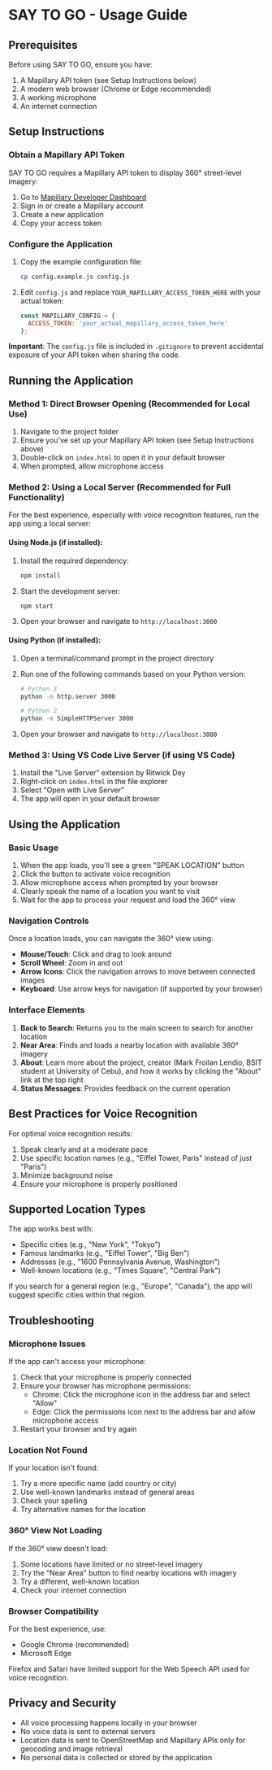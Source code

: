 # SAY TO GO - Usage Guide

## Prerequisites

Before using SAY TO GO, ensure you have:

1. A Mapillary API token (see Setup Instructions below)
2. A modern web browser (Chrome or Edge recommended)
3. A working microphone
4. An internet connection

## Setup Instructions

### Obtain a Mapillary API Token

SAY TO GO requires a Mapillary API token to display 360° street-level imagery:

1. Go to [Mapillary Developer Dashboard](https://www.mapillary.com/dashboard/developers)
2. Sign in or create a Mapillary account
3. Create a new application
4. Copy your access token

### Configure the Application

1. Copy the example configuration file:
   ```bash
   cp config.example.js config.js
   ```
   
2. Edit `config.js` and replace `YOUR_MAPILLARY_ACCESS_TOKEN_HERE` with your actual token:
   ```javascript
   const MAPILLARY_CONFIG = {
     ACCESS_TOKEN: 'your_actual_mapillary_access_token_here'
   };
   ```

**Important**: The `config.js` file is included in `.gitignore` to prevent accidental exposure of your API token when sharing the code.

## Running the Application

### Method 1: Direct Browser Opening (Recommended for Local Use)

1. Navigate to the project folder
2. Ensure you've set up your Mapillary API token (see Setup Instructions above)
3. Double-click on `index.html` to open it in your default browser
4. When prompted, allow microphone access

### Method 2: Using a Local Server (Recommended for Full Functionality)

For the best experience, especially with voice recognition features, run the app using a local server:

#### Using Node.js (if installed):

1. Install the required dependency:
   ```bash
   npm install
   ```

2. Start the development server:
   ```bash
   npm start
   ```

3. Open your browser and navigate to `http://localhost:3000`

#### Using Python (if installed):

1. Open a terminal/command prompt in the project directory
2. Run one of the following commands based on your Python version:
   ```bash
   # Python 3
   python -m http.server 3000
   
   # Python 2
   python -m SimpleHTTPServer 3000
   ```

3. Open your browser and navigate to `http://localhost:3000`

### Method 3: Using VS Code Live Server (if using VS Code)

1. Install the "Live Server" extension by Ritwick Dey
2. Right-click on `index.html` in the file explorer
3. Select "Open with Live Server"
4. The app will open in your default browser

## Using the Application

### Basic Usage

1. When the app loads, you'll see a green "SPEAK LOCATION" button
2. Click the button to activate voice recognition
3. Allow microphone access when prompted by your browser
4. Clearly speak the name of a location you want to visit
5. Wait for the app to process your request and load the 360° view

### Navigation Controls

Once a location loads, you can navigate the 360° view using:

- **Mouse/Touch**: Click and drag to look around
- **Scroll Wheel**: Zoom in and out
- **Arrow Icons**: Click the navigation arrows to move between connected images
- **Keyboard**: Use arrow keys for navigation (if supported by your browser)

### Interface Elements

1. **Back to Search**: Returns you to the main screen to search for another location
2. **Near Area**: Finds and loads a nearby location with available 360° imagery
3. **About**: Learn more about the project, creator (Mark Froilan Lendio, BSIT student at University of Cebu), and how it works by clicking the "About" link at the top right
4. **Status Messages**: Provides feedback on the current operation

## Best Practices for Voice Recognition

For optimal voice recognition results:

1. Speak clearly and at a moderate pace
2. Use specific location names (e.g., "Eiffel Tower, Paris" instead of just "Paris")
3. Minimize background noise
4. Ensure your microphone is properly positioned

## Supported Location Types

The app works best with:

- Specific cities (e.g., "New York", "Tokyo")
- Famous landmarks (e.g., "Eiffel Tower", "Big Ben")
- Addresses (e.g., "1600 Pennsylvania Avenue, Washington")
- Well-known locations (e.g., "Times Square", "Central Park")

If you search for a general region (e.g., "Europe", "Canada"), the app will suggest specific cities within that region.

## Troubleshooting

### Microphone Issues

If the app can't access your microphone:

1. Check that your microphone is properly connected
2. Ensure your browser has microphone permissions:
   - Chrome: Click the microphone icon in the address bar and select "Allow"
   - Edge: Click the permissions icon next to the address bar and allow microphone access
3. Restart your browser and try again

### Location Not Found

If your location isn't found:

1. Try a more specific name (add country or city)
2. Use well-known landmarks instead of general areas
3. Check your spelling
4. Try alternative names for the location

### 360° View Not Loading

If the 360° view doesn't load:

1. Some locations have limited or no street-level imagery
2. Try the "Near Area" button to find nearby locations with imagery
3. Try a different, well-known location
4. Check your internet connection

### Browser Compatibility

For the best experience, use:
- Google Chrome (recommended)
- Microsoft Edge

Firefox and Safari have limited support for the Web Speech API used for voice recognition.

## Privacy and Security

- All voice processing happens locally in your browser
- No voice data is sent to external servers
- Location data is sent to OpenStreetMap and Mapillary APIs only for geocoding and image retrieval
- No personal data is collected or stored by the application
